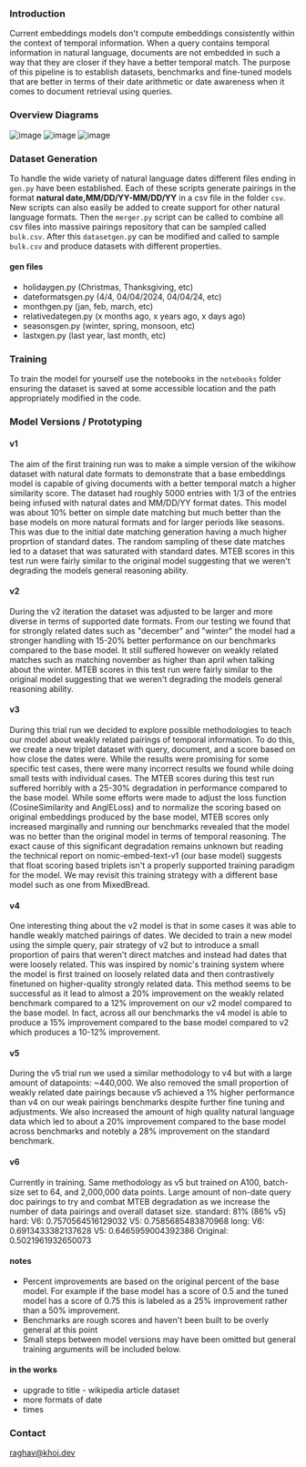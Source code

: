 ### Introduction

Current embeddings models don't compute embeddings consistently within the context of temporal information. When a query contains temporal information in natural language, documents are not embedded in such a way that they are closer if they have a better temporal match. The purpose of this pipeline is to establish datasets, benchmarks and fine-tuned models that are better in terms of their date arithmetic or date awareness when it comes to document retrieval using queries.

### Overview Diagrams
![image](https://github.com/khoj-ai/timely/assets/62105787/8ddf3529-2d75-44e2-935a-672f21599889)
![image](https://github.com/khoj-ai/timely/assets/62105787/288f41da-cd6d-404a-9d71-0abb16c9e5ab)
![image](https://github.com/khoj-ai/timely/assets/62105787/1d389611-a73e-4b33-9298-2fc33fd245a5)





### Dataset Generation

To handle the wide variety of natural language dates different files ending in `gen.py` have been established. Each of these scripts generate pairings in the format **natural date,MM/DD/YY-MM/DD/YY** in a csv file in the folder `csv`. New scripts can also easily be added to create support for other natural language formats. Then the `merger.py` script can be called to combine all csv files into massive pairings repository that can be sampled called `bulk.csv`. After this `datasetgen.p`y can be modified and called to sample `bulk.csv` and produce datasets with different properties.

#### gen files
* holidaygen.py (Christmas, Thanksgiving, etc)
* dateformatsgen.py (4/4, 04/04/2024, 04/04/24, etc)
* monthgen.py (jan, feb, march, etc)
* relativedategen.py (x months ago, x years ago, x days ago)
* seasonsgen.py (winter, spring, monsoon, etc)
* lastxgen.py (last year, last month, etc)

### Training

To train the model for yourself use the notebooks in the `notebooks` folder ensuring the dataset is saved at some accessible location and the path appropriately modified in the code.


### Model Versions / Prototyping

#### v1

The aim of the first training run was to make a simple version of the wikihow dataset with natural date
formats to demonstrate that a base embeddings model is capable of giving documents with a better temporal match a higher similarity score. The dataset had roughly 5000 entries with 1/3 of the entries being infused with natural dates and MM/DD/YY format dates. This model was about 10% better on simple date matching but much better than the base models on more natural formats and for larger periods like seasons. This was due to the initial date matching generation having a much higher proprtion of standard dates. The random sampling of these date matches led to a dataset that was saturated with standard dates. MTEB scores in this test run were fairly similar to the original model suggesting that we weren't degrading the models general reasoning ability.

#### v2

During the v2 iteration the dataset was adjusted to be larger and more diverse in terms of supported date formats. From our testing we found that for strongly related dates such as "december" and "winter" the model had a stronger handling with 15-20% better performance on our benchmarks compared to the base model. It still suffered however on weakly related matches such as matching november as higher than april when talking about the winter. MTEB scores in this test run were fairly similar to the original model suggesting that we weren't degrading the models general reasoning ability.

#### v3

During this trial run we decided to explore possible methodologies to teach our model about weakly related pairings of temporal information. To do this, we create a new triplet dataset with query, document, and a score based on how close the dates were. While the results were promising for some specific test cases, there were many incorrect results we found while doing small tests with individual cases. The MTEB scores during this test run suffered horribly with a 25-30% degradation in performance compared to the base model. While some efforts were made to adjust the loss function (CosineSimilarity and AnglELoss) and to normalize the scoring based on original embeddings produced by the base model, MTEB scores only increased marginally and running our benchmarks revealed that the model was no better than the original model in terms of temporal reasoning. The exact cause of this significant degradation remains unknown but reading the technical report on nomic-embed-text-v1 (our base model) suggests that float scoring based triplets isn't a properly supported training paradigm for the model. We may revisit this training strategy with a different base model such as one from MixedBread.

#### v4

One interesting thing about the v2 model is that in some cases it was able to handle weakly matched pairings of dates. We decided to train a new model using the simple query, pair strategy of v2 but to introduce a small proportion of pairs that weren't direct matches and instead had dates that were loosely related. This was inspired by nomic's training system where the model is first trained on loosely related data and then contrastively finetuned on higher-quality strongly related data. This method seems to be successful as it lead to almost a 20% improvement on the weakly related benchmark compared to a 12% improvement on our v2 model compared to the base model. In fact, across all our benchmarks the v4 model is able to produce a 15% improvement compared to the base model compared to v2 which produces a 10-12% improvement.

#### v5
During the v5 trial run we used a similar methodology to v4 but with a large amount of datapoints: ~440,000. We also removed the small proportion of weakly related date pairings because v5 achieved a 1% higher performance than v4 on our weak pairings benchmarks despite further fine tuning and adjustments. We also increased the amount of high quality natural language data which led to about a 20% improvement compared to the base model across benchmarks and notebly a 28% improvement on the standard benchmark.

#### v6
Currently in training. Same methodology as v5 but trained on A100, batch-size set to 64, and 2,000,000 data points. Large amount of non-date query doc pairings to try and combat MTEB degradation as we increase the number of data pairings and overall dataset size.
standard: 81% (86% v5)
hard: V6:  0.7570564516129032 V5:  0.7585685483870968
long: V6:  0.6913433382137628 V5:  0.6465959004392386 Original:  0.5021961932650073




#### notes
* Percent improvements are based on the original percent of the base model. For example if the base model has a score of 0.5 and the tuned model has a score of 0.75 this is labeled as a 25% improvement rather than a 50% improvement.
* Benchmarks are rough scores and haven't been built to be overly general at this point
* Small steps between model versions may have been omitted but general training arguments will be included below.

#### in the works
- upgrade to title - wikipedia article dataset
- more formats of date
- times



### Contact
raghav@khoj.dev

